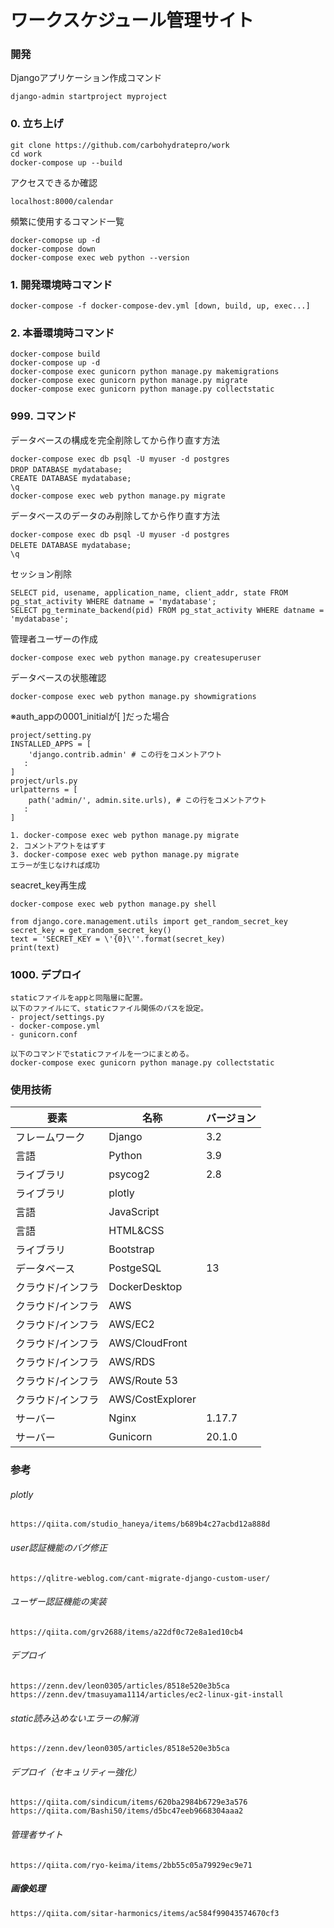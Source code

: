 # ワークスケジュール管理サイト

### 開発
Djangoアプリケーション作成コマンド
```text
django-admin startproject myproject
```
### 0. 立ち上げ
```text
git clone https://github.com/carbohydratepro/work
cd work
docker-compose up --build
```
アクセスできるか確認
```text
localhost:8000/calendar
```
頻繁に使用するコマンド一覧
```text
docker-comopse up -d
docker-compose down
docker-compose exec web python --version
```

### 1. 開発環境時コマンド
```text
docker-compose -f docker-compose-dev.yml [down, build, up, exec...]
```

### 2. 本番環境時コマンド
```text
docker-compose build
docker-compose up -d
docker-compose exec gunicorn python manage.py makemigrations
docker-compose exec gunicorn python manage.py migrate
docker-compose exec gunicorn python manage.py collectstatic
```

### 999. コマンド
データベースの構成を完全削除してから作り直す方法
```text
docker-compose exec db psql -U myuser -d postgres
DROP DATABASE mydatabase;　
CREATE DATABASE mydatabase;
\q
docker-compose exec web python manage.py migrate
```

データベースのデータのみ削除してから作り直す方法
```text
docker-compose exec db psql -U myuser -d postgres
DELETE DATABASE mydatabase;　
\q
```

セッション削除
```text
SELECT pid, usename, application_name, client_addr, state FROM pg_stat_activity WHERE datname = 'mydatabase';
SELECT pg_terminate_backend(pid) FROM pg_stat_activity WHERE datname = 'mydatabase';
```

管理者ユーザーの作成
```text
docker-compose exec web python manage.py createsuperuser
```

データベースの状態確認
```text
docker-compose exec web python manage.py showmigrations
```
※auth_appの0001_initialが[ ]だった場合
```text
project/setting.py
INSTALLED_APPS = [
    'django.contrib.admin' # この行をコメントアウト
   :
]
project/urls.py
urlpatterns = [
    path('admin/', admin.site.urls), # この行をコメントアウト
   :
]

1. docker-compose exec web python manage.py migrate
2. コメントアウトをはずす
3. docker-compose exec web python manage.py migrate
エラーが生じなければ成功
```

seacret_key再生成
```text
docker-compose exec web python manage.py shell

from django.core.management.utils import get_random_secret_key
secret_key = get_random_secret_key()
text = 'SECRET_KEY = \'{0}\''.format(secret_key)
print(text)
```

### 1000. デプロイ
```text
staticファイルをappと同階層に配置。
以下のファイルにて、staticファイル関係のパスを設定。
- project/settings.py
- docker-compose.yml
- gunicorn.conf

以下のコマンドでstaticファイルを一つにまとめる。
docker-compose exec gunicorn python manage.py collectstatic
```

### 使用技術
   | 要素 | 名称 | バージョン |
   |---|---|---|
   | フレームワーク | Django | 3.2 |
   | 言語 | Python | 3.9 |
   | ライブラリ | psycog2 | 2.8 |
   | ライブラリ | plotly |  |
   | 言語 | JavaScript |  |
   | 言語 | HTML&CSS |  |
   | ライブラリ | Bootstrap |  |
   | データベース | PostgeSQL | 13 |
   | クラウド/インフラ | DockerDesktop |  |
   | クラウド/インフラ | AWS |  |
   | クラウド/インフラ | AWS/EC2 |  |
   | クラウド/インフラ | AWS/CloudFront |  |
   | クラウド/インフラ | AWS/RDS |  |
   | クラウド/インフラ | AWS/Route 53 |  |
   | クラウド/インフラ | AWS/CostExplorer |  |
   | サーバー | Nginx | 1.17.7 |
   | サーバー | Gunicorn | 20.1.0 |
   
### 参考
###### plotly
```text
https://qiita.com/studio_haneya/items/b689b4c27acbd12a888d
```

###### user認証機能のバグ修正
```text
https://qlitre-weblog.com/cant-migrate-django-custom-user/
```

###### ユーザー認証機能の実装
```text
https://qiita.com/grv2688/items/a22df0c72e8a1ed10cb4
```

###### デプロイ
```text
https://zenn.dev/leon0305/articles/8518e520e3b5ca
https://zenn.dev/tmasuyama1114/articles/ec2-linux-git-install
```

###### static読み込めないエラーの解消
```text
https://zenn.dev/leon0305/articles/8518e520e3b5ca
```

###### デプロイ（セキュリティー強化）
```text
https://qiita.com/sindicum/items/620ba2984b6729e3a576
https://qiita.com/Bashi50/items/d5bc47eeb9668304aaa2
```

###### 管理者サイト
```text
https://qiita.com/ryo-keima/items/2bb55c05a79929ec9e71
```

##### 画像処理
```text
https://qiita.com/sitar-harmonics/items/ac584f99043574670cf3
```
